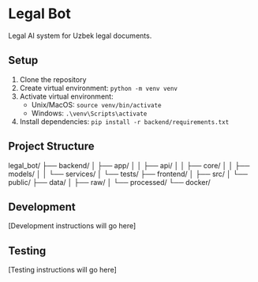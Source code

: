 # Legal Bot

Legal AI system for Uzbek legal documents.

## Setup

1. Clone the repository
2. Create virtual environment: `python -m venv venv`
3. Activate virtual environment: 
   - Unix/MacOS: `source venv/bin/activate`
   - Windows: `.\venv\Scripts\activate`
4. Install dependencies: `pip install -r backend/requirements.txt`

## Project Structure

legal_bot/
├── backend/
│   ├── app/
│   │   ├── api/
│   │   ├── core/
│   │   ├── models/
│   │   └── services/
│   └── tests/
├── frontend/
│   ├── src/
│   └── public/
├── data/
│   ├── raw/
│   └── processed/
└── docker/

## Development

[Development instructions will go here]

## Testing

[Testing instructions will go here]

